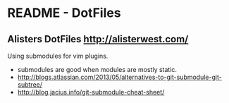 README - DotFiles
=================

## Alisters DotFiles http://alisterwest.com/ ##

Using submodules for vim plugins.

* submodules are good when modules are mostly static.
* http://blogs.atlassian.com/2013/05/alternatives-to-git-submodule-git-subtree/
* http://blog.jacius.info/git-submodule-cheat-sheet/


